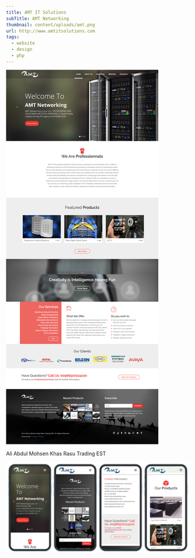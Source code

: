 ```yaml
---
title: AMT IT Solutions
subTitle: AMT Networking
thumbnail: content/uploads/amt.png
url: http://www.amtitsolutions.com
tags:
  - website
  - design
  - php
---
```


![AMT Home](content/uploads/amt-home.png)

Ali Abdul Mohsen Khas Rasu Trading EST

![AMT](content/uploads/amt-responsive.png)
